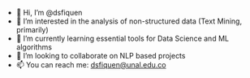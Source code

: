 - 👋 Hi, I’m @dsfiquen
- 👀 I’m interested in the analysis of non-structured data (Text Mining, primarily)
- 🌱 I’m currently learning essential tools for Data Science and ML algorithms
- 💞️ I’m looking to collaborate on NLP based projects
- 📫 You can reach me: dsfiquen@unal.edu.co

<!---
dsfiquen/dsfiquen is a ✨ special ✨ repository because its `README.md` (this file) appears on your GitHub profile.
You can click the Preview link to take a look at your changes.
--->
